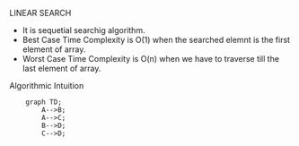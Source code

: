 LINEAR SEARCH
- It is sequetial searchig algorithm.
- Best Case Time Complexity is O(1) when the searched elemnt is the first element of array.
- Worst Case Time Complexity is O(n) when we have to traverse till the last element of array.


Algorithmic Intuition 

        graph TD;
            A-->B;
            A-->C;
            B-->D;
            C-->D;

